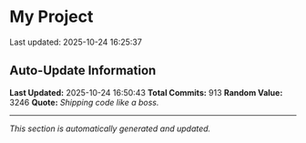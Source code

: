 # My Project


Last updated: 2025-10-24 16:25:37
























































































































































































































































































































































































































































































































































































































































































































































































































































































































































































































































































































































































































































































































































## Auto-Update Information

**Last Updated:** 2025-10-24 16:50:43
**Total Commits:** 913
**Random Value:** 3246
**Quote:** _Shipping code like a boss._

---
_This section is automatically generated and updated._
